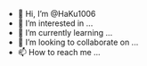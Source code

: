 - 👋 Hi, I’m @HaKu1006
- 👀 I’m interested in ...
- 🌱 I’m currently learning ...
- 💞️ I’m looking to collaborate on ...
- 📫 How to reach me ...



<!---
HaKu1006/HaKu1006 is a ✨ special ✨ repository because its `README.md` (this file) appears on your GitHub profile.
You can click the Preview link to take a look at your changes.
Started at 2019 

--->

